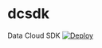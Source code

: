 # dcsdk
Data Cloud SDK
<a target="_blank" href="https://heroku.com/deploy?template=https://github.com/lightningexperience/dcsdk">
  <img src="https://www.herokucdn.com/deploy/button.svg" alt="Deploy">
</a>

